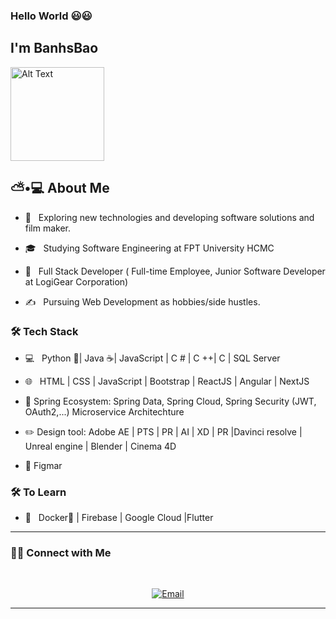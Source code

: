 ### Hello World 😃😃<h2> I'm BanhsBao</h2>

<img title="" src="https://media4.giphy.com/media/J1QhtD9DKSW1qPJQeH/giphy.gif" alt="Alt Text" width="150" data-align="inline">

<h2> ⛅•💻 About Me </h2>

- 🍙 &nbsp; Exploring new technologies and developing software solutions and film maker.

- 🎓 &nbsp; Studying Software Engineering at FPT University HCMC

- 🌱 &nbsp; Full Stack Developer ( Full-time Employee, Junior Software Developer at LogiGear Corporation)

- ✍️ &nbsp; Pursuing Web Development as hobbies/side hustles.

<h3>🛠 Tech Stack</h3>

- 💻 &nbsp; Python 🐍| Java ☕| JavaScript | C # | C  ++| C | SQL Server

- 🌐 &nbsp; HTML | CSS | JavaScript | Bootstrap | ReactJS | Angular | NextJS 

- 🌱 Spring Ecosystem: Spring Data, Spring Cloud, Spring Security (JWT, OAuth2,...) Microservice Architechture

- ✏️ Design tool: Adobe AE | PTS | PR | AI | XD | PR |Davinci resolve | Unreal engine | Blender | Cinema 4D 

- 🤺 Figmar 

<!--

- 🛢   MySQL | MongoDB

- 🔧   Git | Markdown | Selenium | Tidyverse

- 🖥   Illustrator| Photoshop | InDesign

-->

<h3>🛠 To Learn</h3>

- 🔧 &nbsp;  Docker🐳 | Firebase | Google Cloud |Flutter

<hr>
<h3> 🤝🏻 Connect with Me </h3>

<br>

<p align="center">
<a href="mailto:huynhbaofaker@gmail.com"><img alt="Email" src="https://img.shields.io/badge/Email-huynhbaofaker@gmail.com-blue?style=flat-square&logo=gmail"></a>
</p>
<hr>

